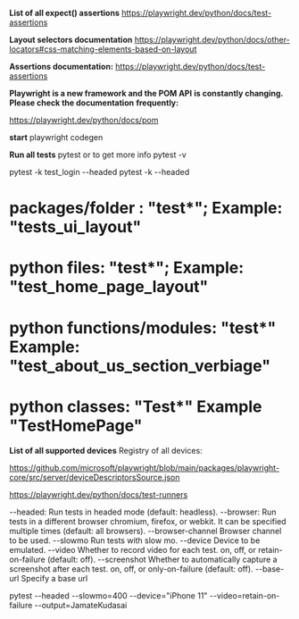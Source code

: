 **List of all expect() assertions**
https://playwright.dev/python/docs/test-assertions

**Layout selectors documentation**
https://playwright.dev/python/docs/other-locators#css-matching-elements-based-on-layout

**Assertions documentation:**
https://playwright.dev/python/docs/test-assertions

**Playwright is a new framework and the POM API**
**is constantly changing. Please check the documentation**
**frequently:**

https://playwright.dev/python/docs/pom

**start**
playwright codegen

**Run all tests**
pytest
or to get more info
pytest -v

 pytest -k test_login --headed
 pytest -k <test name> --headed


# packages/folder : "test*"; Example: "tests_ui_layout"
# python files: "test*"; Example: "test_home_page_layout"
# python functions/modules: "test*" Example: "test_about_us_section_verbiage"
# python classes: "Test*" Example "TestHomePage"

**List of all supported devices**
Registry of all devices:

https://github.com/microsoft/playwright/blob/main/packages/playwright-core/src/server/deviceDescriptorsSource.json



https://playwright.dev/python/docs/test-runners

--headed: Run tests in headed mode (default: headless).
--browser: Run tests in a different browser chromium, firefox, or webkit. It can be specified multiple times (default: all browsers).
--browser-channel Browser channel to be used.
--slowmo Run tests with slow mo.
--device Device to be emulated.
--video Whether to record video for each test. on, off, or retain-on-failure (default: off).
--screenshot Whether to automatically capture a screenshot after each test. on, off, or only-on-failure (default: off).
--base-url Specify a base url

pytest --headed --slowmo=400 --device="iPhone 11" --video=retain-on-failure --output=JamateKudasai